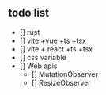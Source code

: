 ## todo list

- [] rust
- [] vite +vue +ts +tsx
- [] vite + react +ts +tsx
- [] css variable
- [] Web apis
  - [] MutationObserver
  - [] ResizeObserver